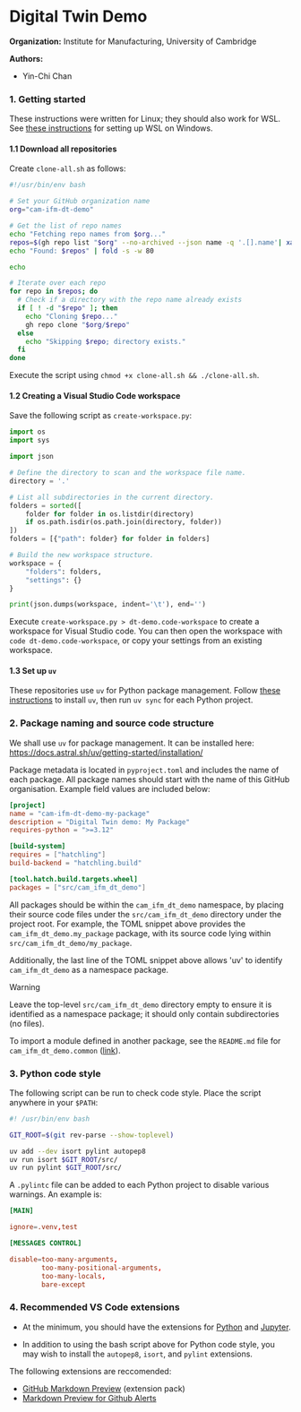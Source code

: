 # Digital Twin Demo

**Organization:** Institute for Manufacturing, University of Cambridge

**Authors:**
  - Yin-Chi Chan

### 1. Getting started

These instructions were written for Linux; they should also work for WSL. See [these instructions](https://learn.microsoft.com/en-us/windows/wsl/install) for setting up WSL on Windows.

#### 1.1 Download all repositories

Create `clone-all.sh` as follows:

```bash
#!/usr/bin/env bash

# Set your GitHub organization name
org="cam-ifm-dt-demo"

# Get the list of repo names
echo "Fetching repo names from $org..."
repos=$(gh repo list "$org" --no-archived --json name -q '.[].name'| xargs echo)
echo "Found: $repos" | fold -s -w 80

echo

# Iterate over each repo
for repo in $repos; do
  # Check if a directory with the repo name already exists
  if [ ! -d "$repo" ]; then
    echo "Cloning $repo..."
    gh repo clone "$org/$repo"
  else
    echo "Skipping $repo; directory exists."
  fi
done
```

Execute the script using `chmod +x clone-all.sh && ./clone-all.sh`.

#### 1.2 Creating a Visual Studio Code workspace

Save the following script as `create-workspace.py`:

```py
import os
import sys

import json

# Define the directory to scan and the workspace file name.
directory = '.'

# List all subdirectories in the current directory.
folders = sorted([
    folder for folder in os.listdir(directory)
    if os.path.isdir(os.path.join(directory, folder))
])
folders = [{"path": folder} for folder in folders]

# Build the new workspace structure.
workspace = {
    "folders": folders,
    "settings": {}
}

print(json.dumps(workspace, indent='\t'), end='')
```

Execute `create-workspace.py > dt-demo.code-workspace` to create a workspace for Visual Studio code.  You can then open the workspace with `code dt-demo.code-workspace`, or copy your settings from an existing workspace.

#### 1.3 Set up `uv`

These repositories use `uv` for Python package management. Follow [these instructions](https://docs.astral.sh/uv/getting-started/installation/) to install `uv`, then run `uv sync` for each Python project.

### 2. Package naming and source code structure

We shall use `uv` for package management.  It can be installed here: <https://docs.astral.sh/uv/getting-started/installation/>

Package metadata is located in `pyproject.toml` and includes the name of each package. All package names should start with the name of this GitHub organisation. Example field values are included below:

```toml
[project]
name = "cam-ifm-dt-demo-my-package"
description = "Digital Twin demo: My Package"
requires-python = ">=3.12"

[build-system]
requires = ["hatchling"]
build-backend = "hatchling.build"

[tool.hatch.build.targets.wheel]
packages = ["src/cam_ifm_dt_demo"]
```

All packages should be within the `cam_ifm_dt_demo` namespace, by placing their source code files under the `src/cam_ifm_dt_demo` directory under the project root.  For example, the TOML snippet above provides the `cam_ifm_dt_demo.my_package` package, with its source code lying within `src/cam_ifm_dt_demo/my_package`.

Additionally, the last line of the TOML snippet above allows 'uv' to identify `cam_ifm_dt_demo` as a namespace package.

> [!warning]
> Leave the top-level `src/cam_ifm_dt_demo` directory empty to ensure it is identified as a namespace package; it should only contain subdirectories (no files).

To import a module defined in another package, see the `README.md` file for `cam_ifm_dt_demo.common` ([link](https://github.com/cam-ifm-dt-demo/common)).

### 3. Python code style

The following script can be run to check code style.  Place the script anywhere in your `$PATH`:

```bash
#! /usr/bin/env bash

GIT_ROOT=$(git rev-parse --show-toplevel)

uv add --dev isort pylint autopep8
uv run isort $GIT_ROOT/src/
uv run pylint $GIT_ROOT/src/
```

A `.pylintc` file can be added to each Python project to disable various warnings. An example is:

```toml
[MAIN]

ignore=.venv,test

[MESSAGES CONTROL]

disable=too-many-arguments,
        too-many-positional-arguments,
        too-many-locals,
        bare-except
```

### 4. Recommended VS Code extensions

- At the minimum, you should have the extensions for [Python](https://marketplace.visualstudio.com/items?itemName=ms-python.python) and [Jupyter](https://marketplace.visualstudio.com/items?itemName=ms-toolsai.jupyter).

- In addition to using the bash script above for Python code style, you may wish to install the `autopep8`, `isort`, and `pylint` extensions.

The following extensions are reccomended:

- [GitHub Markdown Preview](http://marketplace.visualstudio.com/items?itemName=bierner.github-markdown-preview) (extension pack)
- [Markdown Preview for Github Alerts](https://marketplace.visualstudio.com/items?itemName=yahyabatulu.vscode-markdown-alert)
